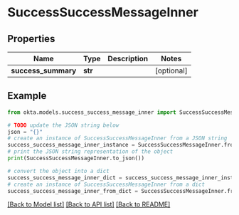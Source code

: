 # SuccessSuccessMessageInner


## Properties

Name | Type | Description | Notes
------------ | ------------- | ------------- | -------------
**success_summary** | **str** |  | [optional] 

## Example

```python
from okta.models.success_success_message_inner import SuccessSuccessMessageInner

# TODO update the JSON string below
json = "{}"
# create an instance of SuccessSuccessMessageInner from a JSON string
success_success_message_inner_instance = SuccessSuccessMessageInner.from_json(json)
# print the JSON string representation of the object
print(SuccessSuccessMessageInner.to_json())

# convert the object into a dict
success_success_message_inner_dict = success_success_message_inner_instance.to_dict()
# create an instance of SuccessSuccessMessageInner from a dict
success_success_message_inner_from_dict = SuccessSuccessMessageInner.from_dict(success_success_message_inner_dict)
```
[[Back to Model list]](../README.md#documentation-for-models) [[Back to API list]](../README.md#documentation-for-api-endpoints) [[Back to README]](../README.md)


